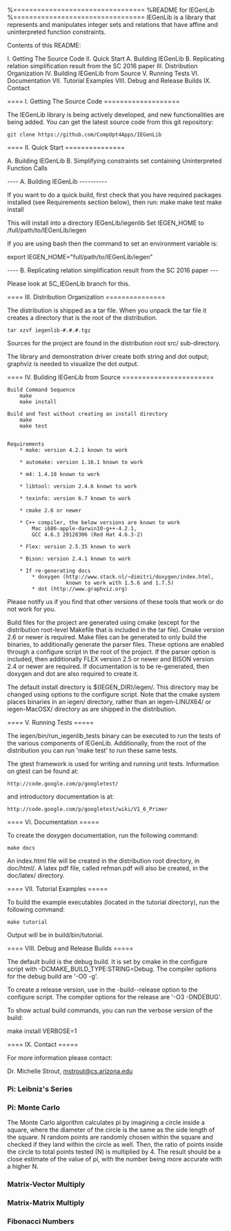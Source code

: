 

%=================================
%README for IEGenLib
%=================================
IEGenLib is a library that represents and manipulates integer sets and
relations that have affine and uninterpreted function constraints.

Contents of this README:

I.    Getting The Source Code
II.   Quick Start
         A. Building IEGenLib
         B. Replicating relation simplification result from the SC 2016 paper
III.  Distribution Organization
IV.   Building IEGenLib from Source
V.    Running Tests
VI.   Documentation
VII.  Tutorial Examples
VIII. Debug and Release Builds
IX.   Contact


====  I. Getting The Source Code ===================

The IEGenLib library is being actively developed, and new functionalities
are being added. You can get the latest source code from this git repository:

    git clone https://github.com/CompOpt4Apps/IEGenLib


==== II. Quick Start ===============

  A. Building IEGenLib
  B. Simplifying constraints set containing Uninterpreted Function Calls

---- A. Building IEGenLib ----------

If you want to do a quick build, first check that you have required packages
installed (see Requirements section below), then run:
    make
    make test
    make install

This will install into a directory IEGenLib/iegenlib
Set IEGEN_HOME to /full/path/to/IEGenLib/iegen

If you are using bash then the command to set an environment variable is:

export IEGEN_HOME="full/path/to/IEGenLib/iegen"

---- B. Replicating relation simplification result from the SC 2016 paper ---

Please look at SC_IEGenLib branch for this.



==== III. Distribution Organization ===============

The distribution is shipped as a tar file. When you unpack the tar
file it creates a directory that is the root of the distribution.

    tar xzvf iegenlib-#.#.#.tgz

Sources for the project are found in the distribution root src/
sub-directory.

The library and demonstration driver create both string and dot
output; graphviz is needed to visualize the dot output.


==== IV. Building IEGenLib from Source =======================

    Build Command Sequence
        make
        make install

    Build and Test without creating an install directory
        make
        make test


    Requirements
        * make: version 4.2.1 known to work

        * automake: version 1.16.1 known to work

        * m4: 1.4.18 known to work

        * libtool: version 2.4.6 known to work

        * texinfo: version 6.7 known to work

        * cmake 2.6 or newer

        * C++ compiler, the below versions are known to work
            Mac i686-apple-darwin10-g++-4.2.1,
            GCC 4.6.3 20120306 (Red Hat 4.6.3-2)

        * Flex: version 2.5.35 known to work

        * Bison: version 2.4.1 known to work

        * If re-generating docs
            * doxygen (http://www.stack.nl/~dimitri/doxygen/index.html,
                       known to work with 1.5.6 and 1.7.5)
            * dot (http://www.graphviz.org)


Please notify us if you find that other versions of these tools that
work or do not work for you.

Build files for the project are generated using cmake (except for the
distribution root-level Makefile that is included in the tar file).
Cmake version 2.6 or newer is required. Make files can be generated to
only build the binaries, to additionally generate the parser files.
These options are enabled through a configure script in the root of the
project. If the parser option is included, then additionally FLEX
version 2.5 or newer and BISON version 2.4 or newer are required. If
documentation is to be re-generated, then doxygen and dot are also
required to create it.


The default install directory is ${IEGEN_DIR}/iegen/. This directory
may be changed using options to the configure script.  Note that the
cmake system places binaries in an iegen/ directory, rather than an
iegen-LINUX64/ or iegen-MacOSX/ directory as are shipped in the
distribution.


==== V. Running Tests =====

The iegen/bin/run_iegenlib_tests binary can be executed to run the tests of
the various components of IEGenLib. Additionally, from the root of the
distribution you can run 'make test' to run these same tests.

The gtest framework is used for writing and running unit tests.  Information
on gtest can be found at:

    http://code.google.com/p/googletest/

and introductory documentation is at:

    http://code.google.com/p/googletest/wiki/V1_6_Primer

==== VI. Documentation =====

To create the doxygen documentation, run the following command:

    make docs

An index.html file will be created in the distribution root directory, in
doc/html/. A latex pdf file, called refman.pdf will also be created, in the
doc/latex/ directory.

==== VII. Tutorial Examples =====

To build the example executables (located in the tutorial directory), run the
following command:

    make tutorial

Output will be in build/bin/tutorial.

==== VIII. Debug and Release Builds =====

The default build is the debug build.  It is set by cmake in the configure
script with -DCMAKE_BUILD_TYPE:STRING=Debug.  The compiler options for the
debug build are '-O0 -g'.

To create a release version, use in the -build--release option to the
configure script. The compiler options for the release are '-O3 -DNDEBUG'.

To show actual build commands, you can run the verbose version of the build:

  make install VERBOSE=1

==== IX. Contact =====

For more information please contact:

Dr. Michelle Strout, mstrout@cs.arizona.edu





### Pi: Leibniz's Series



### Pi: Monte Carlo

The Monte Carlo algorithm calculates pi by imagining a circle inside a square, where the diameter of the circle is the same as the side length of the square. N random points are randomly chosen within the square and checked if they land within the circle as well. Then, the ratio of points inside the circle to total points tested (N) is multiplied by 4. The result should be a close estimate of the value of pi, with the number being more accurate with a higher N.

### Matrix-Vector Multiply



### Matrix-Matrix Multiply



### Fibonacci Numbers


